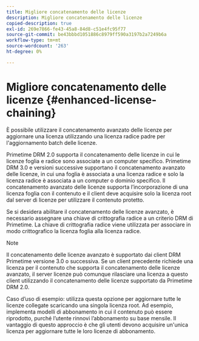 ```yaml
---
title: Migliore concatenamento delle licenze
description: Migliore concatenamento delle licenze
copied-description: true
exl-id: 269e7866-fe43-45a8-84d8-c51e4fc95f77
source-git-commit: be43bbbd1051886c8979ff590a3197b2a7249b6a
workflow-type: tm+mt
source-wordcount: '263'
ht-degree: 0%

---
```


# Migliore concatenamento delle licenze {#enhanced-license-chaining}

È possibile utilizzare il concatenamento avanzato delle licenze per aggiornare una licenza utilizzando una licenza radice padre per l&#39;aggiornamento batch delle licenze.

Primetime DRM 2.0 supporta il concatenamento delle licenze in cui le licenze foglia e radice sono associate a un computer specifico. Primetime DRM 3.0 e versioni successive supportano il concatenamento avanzato delle licenze, in cui una foglia è associata a una licenza radice e solo la licenza radice è associata a un computer o dominio specifico. Il concatenamento avanzato delle licenze supporta l’incorporazione di una licenza foglia con il contenuto e il client deve acquisire solo la licenza root dal server di licenze per utilizzare il contenuto protetto.

Se si desidera abilitare il concatenamento delle licenze avanzato, è necessario assegnare una chiave di crittografia radice a un criterio DRM di Primetime. La chiave di crittografia radice viene utilizzata per associare in modo crittografico la licenza foglia alla licenza radice.

>[!NOTE]
>
>Il concatenamento delle licenze avanzato è supportato dai client DRM Primetime versione 3.0 o successiva. Se un client precedente richiede una licenza per il contenuto che supporta il concatenamento delle licenze avanzato, il server licenze può comunque rilasciare una licenza a questo client utilizzando il concatenamento delle licenze supportato da Primetime DRM 2.0.

Caso d’uso di esempio: utilizza questa opzione per aggiornare tutte le licenze collegate scaricando una singola licenza root. Ad esempio, implementa modelli di abbonamento in cui il contenuto può essere riprodotto, purché l’utente rinnovi l’abbonamento su base mensile. Il vantaggio di questo approccio è che gli utenti devono acquisire un&#39;unica licenza per aggiornare tutte le loro licenze di abbonamento.
